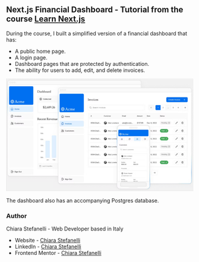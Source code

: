 ## Next.js Financial Dashboard - Tutorial from the course [Learn Next.js](https://nextjs.org/learn)

During the course, I built a simplified version of a financial dashboard that has:

- A public home page.
- A login page.
- Dashboard pages that are protected by authentication.
- The ability for users to add, edit, and delete invoices.

<img src="./screenshots/dashboard.png" alt="Dashboard preview">

The dashboard also has an accompanying Postgres database.

### Author

Chiara Stefanelli - Web Developer based in Italy

- Website - [Chiara Stefanelli](https://chiarastefanelli.netlify.app/)
- LinkedIn - [Chiara Stefanelli](https://www.linkedin.com/in/chiarastefanelli/?locale=en_US)
- Frontend Mentor - [Chiara Stefanelli](https://www.frontendmentor.io/profile/chiarastef)
